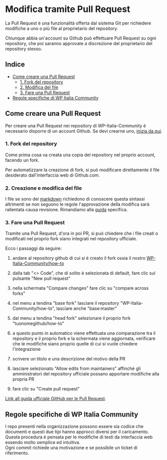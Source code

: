 # Modifica tramite Pull Request

La Pull Request è una funzionalità offerta dal sistema Git per richiedere modifiche a uno o più file al proprietario del repository.

Chiunque abbia un'account su Github può effettuare Pull Request su ogni repository, che poi saranno approvate a discrezione del proprietario del repository stesso.

## Indice

*   [Come creare una Pull Request](#come-creare-una-pull-request)
    *   [1. Fork del repository](#1-fork-del-repository)
    *   [2. Modifica del file](#2-modifica-del-file)
    *   [3. Fare una Pull Request](#3-fare-una-pull-request)
*   [Regole specifiche di WP Italia Community](#regole-specifiche-di-wp-italia-community)

## Come creare una Pull Request

Per creare una Pull Request nei repository di WP-Italia-Community è necessario disporre di un account Github. Se devi crearne uno, [inizia da qui](https://github.com/join?source=header-home).

### 1. Fork del repository

Come prima cosa va creata una copia del repository nel proprio account, facendo un fork. 

Per automatizzare la creazione di fork, si può modificare direttamente il file desiderato dall'interfaccia web di Github.com.

### 2. Creazione e modifica del file

I file se sono dei [markdown](https://it.wikipedia.org/wiki/Markdown) richiedono di conoscere questa sintassi altrimenti se non seguono le regole l'approvazione della modifica sarà rallentata causa revisione.
Rimandiamo alla [guida](https://github.com/WP-Italia-Community/how-to/blob/master/github/creare-nuovo-file/creare-nuovo-file.md) specifica. 

### 3. Fare una Pull Request

Tramite una Pull Request, d'ora in poi PR, si può chiedere che i file creati o modificati nel proprio fork siano integrati nel repository ufficiale.

Ecco i passaggi da seguire:

1. andare al repository github di cui si è creato il fork ossia il nostro [WP-Italia-Community/how-to](https://github.com/WP-Italia-Community/how-to)

1. dalla tab "<> Code", che di solito è selezionata di default, fare clic sul pulsante "New pull request"

1. nella schermata "Compare changes" fare clic su "compare across forks"

1. nel menu a tendina "base fork" lasciare il repository "WP-Italia-Community/how-to", lasciare anche "base:master"

1. dal menu a tendina "head fork" selezionare il proprio fork "tuonomegithub/how-to"

1. a questo punto in automatico viene effettuata una comparazione tra il repository e il proprio fork e la schermata viene aggiornata, verificare che le modifiche siano proprio quelle di cui si vuole chiedere l'integrazione

1. scrivere un titolo e una descrizione del motivo della PR

1. lasciare selezionato "Allow edits from maintainers" affinché gli amministratori del repository ufficiale possano apportare modifiche alla propria PR

1. fare clic su "Create pull request"

[Link all guida ufficiale GitHub per le Pull Request](https://help.github.com/articles/creating-a-pull-request-from-a-fork/).

## Regole specifiche di WP Italia Community

I repo presenti nella organizzazione possono essere sia codice che documenti e questi due tipi hanno approcci diversi per il caricamento.  
Questa procedura é pensata per le modifiche di testi da interfaccia web essendo molto semplice ed intuitiva.  
Ogni commit richiede una motivazione e se possibile un ticket di riferimento.
